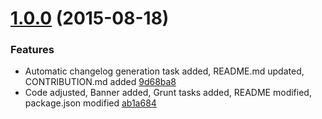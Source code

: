 <a name="1.0.0"></a>
# [1.0.0](//compare/1.0.0...v1.0.0) (2015-08-18)


### Features

* Automatic changelog generation task added, README.md updated, CONTRIBUTION.md added [9d68ba8](https://github.com/the-software-factory/jquery-menu/commit/9d68ba8b4354ab1d5f0526be5b48f1a053f03060) 
* Code adjusted, Banner added, Grunt tasks added, README modified, package.json modified [ab1a684](https://github.com/the-software-factory/jquery-menu/commit/ab1a6844e584efac278474cea77eac08c7460674) 



